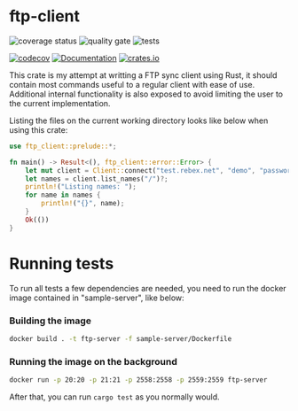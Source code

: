 # ftp-client
![coverage status](https://github.com/aaneto/ftp-client/workflows/Coverage/badge.svg)
![quality gate](https://github.com/aaneto/ftp-client/workflows/Quality%20Gate/badge.svg)
![tests](https://github.com/aaneto/ftp-client/workflows/Tests/badge.svg)

[![codecov](https://codecov.io/gh/aaneto/ftp-client/branch/master/graph/badge.svg)](https://codecov.io/gh/aaneto/ftp-client)
[![Documentation](https://docs.rs/ftp-client/badge.svg)](https://docs.rs/ftp-client)
[![crates.io](https://img.shields.io/crates/v/ftp-client.svg)](https://crates.io/crates/ftp-client)

This crate is my attempt at writting a FTP sync client using Rust, it should contain most commands useful to a regular client with ease of use. Additional internal functionality is also exposed to avoid limiting the user to the current implementation.

Listing the files on the current working directory looks like below when using this crate:

```rust
use ftp_client::prelude::*;

fn main() -> Result<(), ftp_client::error::Error> {
    let mut client = Client::connect("test.rebex.net", "demo", "password")?;
    let names = client.list_names("/")?;
    println!("Listing names: ");
    for name in names {
        println!("{}", name);
    }
    Ok(())
}
```

# Running tests

To run all tests a few dependencies are needed, you need to run the docker image contained in "sample-server", like below:

### Building the image
```bash
docker build . -t ftp-server -f sample-server/Dockerfile
```

### Running the image on the background

```bash
docker run -p 20:20 -p 21:21 -p 2558:2558 -p 2559:2559 ftp-server
```

After that, you can run ```cargo test``` as you normally would.
